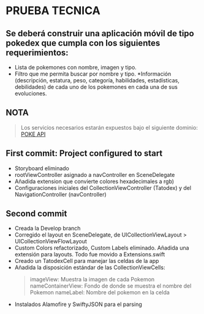 # PRUEBA TECNICA

## Se deberá construir una aplicación móvil de tipo pokedex que cumpla con los siguientes requerimientos:
* Lista de pokemones con nombre, imagen y tipo.
* Filtro que me permita buscar por nombre y tipo.
*Información (descripción, estatura, peso, categoría, habilidades, estadísticas, debilidades) de cada uno de los pokemones en cada una de sus evoluciones.

## NOTA
> Los servicios necesarios estarán expuestos bajo el siguiente dominio: [POKE API](https://pokeapi.co/)

## First commit: Project configured to start
* Storyboard eliminado
* rootViewController asignado a navController en SceneDelegate
* Añadida extension que convierte colores hexadecimales a rgb)
* Configuraciones iniciales del CollectionViewController (Tatodex) y del NavigationController (navController)

## Second commit 
* Creada la Develop branch
* Corregido el layout en SceneDelegate, de UICollectionViewLayout > UICollectionViewFlowLayout
* Custom Colors refactorizado, Custom Labels eliminado. Añadida una extensión para layouts. Todo fue movido a Extensions.swift
* Creado un TatodexCell para manejar las celdas de la app
* Añadida la disposición estándar de las CollectionViewCells:
    > imageView: Muestra la imagen de cada Pokemon
    > nameContainerView: Fondo de donde se muestra el nombre del Pokemon
    > nameLabel: Nombre del pokemon en la celda
* Instalados Alamofire y SwiftyJSON para el parsing
